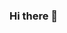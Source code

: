 ### Hi there 👋

<!--
**chriskarani/chriskarani** is a ✨ _special_ ✨ repository because its `README.md` (this file) appears on your GitHub profile.

- 🔭 I’m currently a Software Engineer at Premise Data
- 🌱 I’m currently learning Rust 🦀 
- 📫 How to reach me: chrisbkarani@gmail.com
- 😄 Pronouns: he/his
- 👯 I’m looking to collaborate on Server-Side Swift Projects
- 💬 Ask me about 

[![Chris's github stats](https://github-readme-stats.vercel.app/api?username=chriskarani)](https://github.com/anuraghazra/github-readme-stats)
